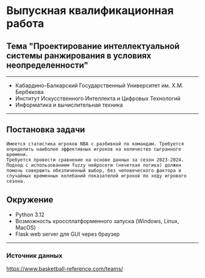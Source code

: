 # Выпускная квалификационная работа

## Тема "Проектирование интеллектуальной системы ранжирования в условиях неопределенности"

---
* Кабардино-Балкарский Государственный Университет им. Х.М. Бербекова
* Институт Искусственного Интеллекта и Цифровых Технологий
* Информатика и вычислительная техника

---

## Постановка задачи
```
Имеется статистика игроков NBA с разбивкой по командам. Требуется определить наиболее эффективных игроков на количество сыгранного времени.
Требуется провести сравнение на основе данных за сезон 2023-2024. 
Подход с использованием fuzzy нейросети (нечеткая логика) должен помочь совершить обезличенный выбор, без человеческого фактора и случайных временных колебаний показателей игроков по ходу игрового сезона.
```
## Окружение
* Python 3.12
* Возможность кроссплатформенного запуска (Windows, Linux, MacOS)
* Flask web server для GUI через браузер

---

### Источник данных

https://www.basketball-reference.com/teams/